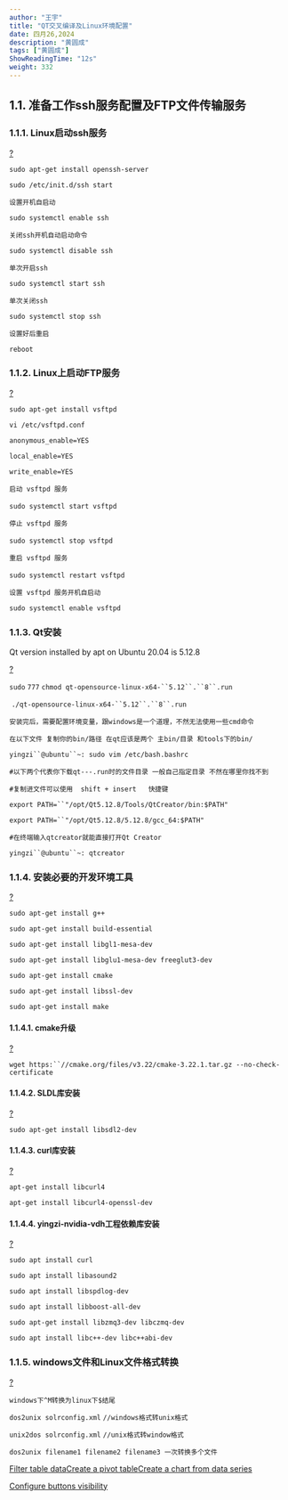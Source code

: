 ```yaml
---
author: "王宇"
title: "QT交叉编译及Linux环境配置"
date: 四月26,2024
description: "黄圆成"
tags: ["黄圆成"]
ShowReadingTime: "12s"
weight: 332
---
```

1.1. 准备工作ssh服务配置及FTP文件传输服务
--------------------------

### 1.1.1. Linux启动ssh服务

[?](#)

`sudo apt-get install openssh-server`

`sudo /etc/init.d/ssh start`

`设置开机自启动`

`sudo systemctl enable ssh`

`关闭ssh开机自动启动命令`

`sudo systemctl disable ssh`

`单次开启ssh`

`sudo systemctl start ssh`

`单次关闭ssh`

`sudo systemctl stop ssh`

`设置好后重启`

`reboot`

### 1.1.2. Linux上启动FTP服务

  

[?](#)

`sudo apt-get install vsftpd`

`vi /etc/vsftpd.conf`

`anonymous_enable=YES`

`local_enable=YES`

`write_enable=YES`

`启动 vsftpd 服务`

`sudo systemctl start vsftpd`    

`停止 vsftpd 服务`

`sudo systemctl stop vsftpd`   

`重启 vsftpd 服务`

`sudo systemctl restart vsftpd` 

`设置 vsftpd 服务开机自启动`

`sudo systemctl enable vsftpd`

  

### 1.1.3. Qt安装

Qt version installed by apt on Ubuntu 20.04 is 5.12.8

  

[?](#)

`sudo` `777` `chmod qt-opensource-linux-x64-``5.12``.``8``.run`

 `./qt-opensource-linux-x64-``5.12``.``8``.run`

`安装完后，需要配置环境变量，跟windows是一个道理，不然无法使用一些cmd命令`

`在以下文件 复制你的bin/路径 在qt应该是两个 主bin/目录 和tools下的bin/`

`yingzi``@ubuntu``~: sudo vim /etc/bash.bashrc`

`#以下两个代表你下载qt---.run时的文件目录 一般自己指定目录 不然在哪里你找不到`

`#复制进文件可以使用  shift + insert   快捷键`

`export PATH=``"/opt/Qt5.12.8/Tools/QtCreator/bin:$PATH"`

`export PATH=``"/opt/Qt5.12.8/5.12.8/gcc_64:$PATH"`

`#在终端输入qtcreator就能直接打开Qt Creator`

`yingzi``@ubuntu``~: qtcreator`

  

### 1.1.4. 安装必要的开发环境工具

[?](#)

`sudo apt-get install g++`

`sudo apt-get install build-essential`

`sudo apt-get install libgl1-mesa-dev`

`sudo apt-get install libglu1-mesa-dev freeglut3-dev`

`sudo apt-get install cmake`

`sudo apt-get install libssl-dev`

`sudo apt-get install make`

#### 1.1.4.1. cmake升级

[?](#)

`wget https:``//cmake.org/files/v3.22/cmake-3.22.1.tar.gz --no-check-certificate`

  

#### 1.1.4.2. SLDL库安装

[?](#)

`sudo apt-get install libsdl2-dev`

#### 1.1.4.3. curl库安装

[?](#)

`apt-get install libcurl4`

`apt-get install libcurl4-openssl-dev`

  

#### 1.1.4.4. yingzi-nvidia-vdh工程依赖库安装

[?](#)

`sudo apt install curl`

`sudo apt install libasound2`

`sudo apt install libspdlog-dev`

`sudo apt install libboost-all-dev`

`sudo apt-get install libzmq3-dev libczmq-dev`

`sudo apt install libc++-dev libc++abi-dev`

  

### 1.1.5. windows文件和Linux文件格式转换

  

[?](#)

`windows下^M转换为linux下$结尾`

`dos2unix solrconfig.xml` `//windows格式转unix格式`

`unix2dos solrconfig.xml` `//unix格式转window格式`

`dos2unix filename1 filename2 filename3 一次转换多个文件`

  

  

  

[Filter table data](#)[Create a pivot table](#)[Create a chart from data series](#)

[Configure buttons visibility](/users/tfac-settings.action)